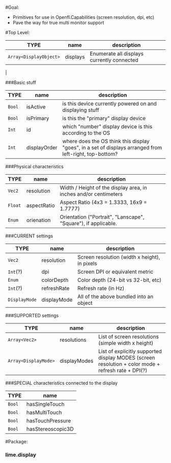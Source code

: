 #Goal:

* Primitives for use in Openfl.Capabilities (screen resolution, dpi, etc)
* Pave the way for true multi monitor support

#Top Level:

 | TYPE   | name            | description |
 |--------|-----------------|-------------|
 |`Array<DisplayObject>`| displays | Enumerate all displays currently connected|
 |

  ###Basic stuff
  
  | TYPE   | name            | description |
  |--------|-----------------|-------------|
  | `Bool` | isActive        | is this device currently powered on and displaying stuff |
  | `Bool` | isPrimary       | is this the "primary" display device |
  | `Int`  | id              | which "number" display device is this according to the OS |
  | `Int`  | displayOrder    | where does the OS think this display "goes", in a set of displays arranged from left-right, top-bottom? |
  

  ###Physical characteristics
  
  | TYPE   | name            | description |
  |--------|-----------------|-------------|
  | `Vec2` | resolution  | Width / Height of the display area, in inches and/or centimeters |
  | `Float`| aspectRatio | Aspect Ratio (4x3 = 1.3333, 16x9 = 1.7777) |
  | `Enum` | orienation  | Orientation ("Portrait", "Lanscape", "Square"), if applicable. |
  
  ###CURRENT settings
  
  | TYPE   | name            | description |
  |--------|-----------------|-------------|
  | `Vec2`   | resolution  | Screen resolution (width x height), in pixels |
  | `Int`(?) | dpi         | Screen DPI or equivalent metric |
  | `Enum`   | colorDepth  | Color depth (24-bit vs 32-bit, etc) |
  | `Int`(?) | refreshRate | Refresh rate (in Hz) |
  | `DisplayMode` | displayMode | All of the above bundled into an object |
  
  ###SUPPORTED settings
  
  | TYPE   | name            | description |
  |--------|-----------------|-------------|
  | `Array<Vec2>` | resolutions | List of screen resolutions (simple width x height) |
  | `Array<DisplayMode>` | displayModes | List of explicitly supported display MODES (screen resolution + color mode + refresh rate + DPI(?)
  
  ###SPECIAL characteristics connected to the display
  
  | TYPE   | name            |
  |--------|-----------------|
  | `Bool` | hasSingleTouch    |
  | `Bool` | hasMultiTouch     |
  | `Bool` | hasTouchPressure  |
  | `Bool` | hasStereoscopic3D |

#Package:

### lime.display


